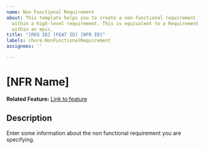 ```yaml
---
name: Non Functional Requirement
about: This template helps you to create a non-functional requirement for a feature
  within a high-level requirement. This is equivalent to a Requirement of a Feature
  within an epic.
title: "[REQ ID] [FEAT ID] [NFR ID]"
labels: chore.NonFunctionalRequirement
assignees: ''

---
```


# [NFR Name]

**Related Feature:** [Link to feature]()

## Description

Enter some information about the non functional requirement you are specifying.
